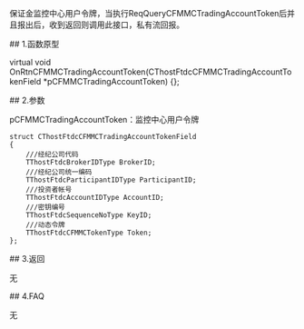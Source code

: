 <p>保证金监控中心用户令牌，当执行ReqQueryCFMMCTradingAccountToken后并且报出后，收到返回则调用此接口，私有流回报。</p>
<span class="anchor" id="87a36040-2128-42c1-88f5-64e4084f8525"></span>
## 1.函数原型
<p>virtual void OnRtnCFMMCTradingAccountToken(CThostFtdcCFMMCTradingAccountTokenField *pCFMMCTradingAccountToken) {};</p>
<span class="anchor" id="e14d01a8-d94d-438b-876e-61f6537c85ef"></span>
## 2.参数
<p>pCFMMCTradingAccountToken：监控中心用户令牌</p>
<pre><code>struct CThostFtdcCFMMCTradingAccountTokenField
{
    ///经纪公司代码
    TThostFtdcBrokerIDType BrokerID;
    ///经纪公司统一编码
    TThostFtdcParticipantIDType ParticipantID;
    ///投资者帐号
    TThostFtdcAccountIDType AccountID;
    ///密钥编号
    TThostFtdcSequenceNoType KeyID;
    ///动态令牌
    TThostFtdcCFMMCTokenType Token;
};
</code></pre>
<span class="anchor" id="3a6373c0-2cac-42a9-be4a-bed8d7b3fefd"></span>
## 3.返回
<p>无</p>
<span class="anchor" id="fc1c4bf6-b53c-45be-8079-be97eee582a7"></span>
## 4.FAQ
<p>无</p>
